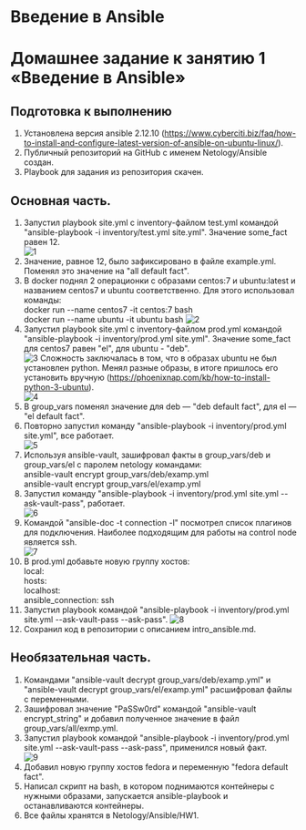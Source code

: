 # Введение в Ansible
# Домашнее задание к занятию 1 «Введение в Ansible»

## Подготовка к выполнению
  1. Установлена версия ansible 2.12.10 (https://www.cyberciti.biz/faq/how-to-install-and-configure-latest-version-of-ansible-on-ubuntu-linux/).   
  2. Публичный репозиторий на GitHub с именем Netology/Ansible создан.    
  3. Playbook для задания из репозитория скачен.  
      
## Основная часть.
  1. Запустил playbook site.yml с inventory-файлом test.yml командой "ansible-playbook -i inventory/test.yml site.yml". Значение some_fact равен 12.  
     ![1](https://github.com/Adel-pro/Netology/assets/116494871/dfdfa2dc-9547-405a-9991-a34347124a29)
  2. Значение, равное 12, было зафиксировано в файле example.yml. Поменял это значение на "all default fact".
  3. В docker поднял 2 операционки с образами centos:7 и ubuntu:latest и названием centos7 и ubuntu соответственно. Для этого использовал команды:  
     docker run --name centos7 -it centos:7 bash  
     docker run --name ubuntu -it ubuntu bash
     ![2](https://github.com/Adel-pro/Netology/assets/116494871/e1c31c16-f576-4491-a2a0-5d03de246846)
  4. Запустил playbook site.yml с inventory-файлом prod.yml командой "ansible-playbook -i inventory/prod.yml site.yml". Значение some_fact для centos7 равен "el", для ubuntu - "deb".  
     ![3](https://github.com/Adel-pro/Netology/assets/116494871/48aff034-c6f4-437d-9daf-21ed13847d9f)
     Сложность заключалась в том, что в образах ubuntu не был установлен python. Менял разные образы, в итоге пришлось его установить вручную (https://phoenixnap.com/kb/how-to-install-python-3-ubuntu).  
     ![4](https://github.com/Adel-pro/Netology/assets/116494871/0b7dc88c-cf7b-4cd6-9c73-7c07de062fad)
  5. В group_vars поменял значение для deb — "deb default fact", для el — "el default fact".
  6. Повторно запустил команду "ansible-playbook -i inventory/prod.yml site.yml", все работает.  
     ![5](https://github.com/Adel-pro/Netology/assets/116494871/8828862c-2f5b-481c-bb95-25321df76568)
  7. Используя ansible-vault, зашифровал факты в group_vars/deb и group_vars/el с паролем netology командами:  
     ansible-vault encrypt group_vars/deb/examp.yml  
     ansible-vault encrypt group_vars/el/examp.yml
  8. Запустил команду "ansible-playbook -i inventory/prod.yml site.yml --ask-vault-pass", работает.  
     ![6](https://github.com/Adel-pro/Netology/assets/116494871/bf87dd07-90bf-4e67-8756-2b1b06217498)
  9. Командой "ansible-doc -t connection -l" посмотрел список плагинов для подключения. Наиболее подходящим для работы на control node является ssh.  
     ![7](https://github.com/Adel-pro/Netology/assets/116494871/37c861da-1c05-4bd3-a155-a89f337f022a)
  10. В prod.yml добавьте новую группу хостов:  
        local:  
          hosts:  
            localhost:  
              ansible_connection: ssh  
  11. Запустил playbook командой "ansible-playbook -i inventory/prod.yml site.yml --ask-vault-pass --ask-pass".
      ![8](https://github.com/Adel-pro/Netology/assets/116494871/67d4b185-754e-45ae-91d6-a48e95e4b839)
  12. Сохранил код в репозитории с описанием intro_ansible.md. 

## Необязательная часть.
  1. Командами "ansible-vault decrypt group_vars/deb/examp.yml" и "ansible-vault decrypt group_vars/el/examp.yml" расшифровал файлы с переменными.
  2. Зашифровал значение "PaSSw0rd" командой "ansible-vault encrypt_string" и добавил полученное значение в файл group_vars/all/exmp.yml.
  3. Запустил playbook командой "ansible-playbook -i inventory/prod.yml site.yml --ask-vault-pass --ask-pass", применился новый факт.  
     ![9](https://github.com/Adel-pro/Netology/assets/116494871/c0f8c6ab-dc59-4327-a18e-c9f96edbbdc7)
  4. Добавил новую группу хостов fedora и переменную "fedora default fact".
  5. Написал скрипт на bash, в котором поднимаются контейнеры с нужными образами, запускается ansible-playbook и останавливаются контейнеры.
  6. Все файлы хранятся в Netology/Ansible/HW1.
